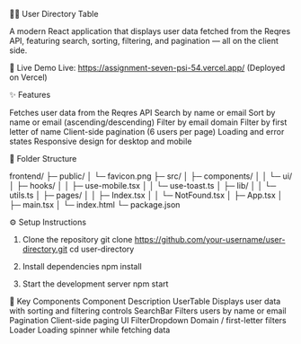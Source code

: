 🧑‍💻 User Directory Table

A modern React application that displays user data fetched from the Reqres API, featuring search, sorting, filtering, and pagination — all on the client side. 

🚀 Live Demo
Live: https://assignment-seven-psi-54.vercel.app/
(Deployed on Vercel)

✨ Features

Fetches user data from the Reqres API
Search by name or email
Sort by name or email (ascending/descending)
Filter by email domain
Filter by first letter of name
Client-side pagination (6 users per page)
Loading and error states
Responsive design for desktop and mobile

🧱 Folder Structure

frontend/
├─ public/
│ └─ favicon.png
├─ src/
│ ├─ components/
│ │ └─ ui/
│ ├─ hooks/
│ │ ├─ use-mobile.tsx
│ │ └─ use-toast.ts
│ ├─ lib/
│ │ └─ utils.ts
│ ├─ pages/
│ │ ├─ Index.tsx
│ │ └─ NotFound.tsx
│ ├─ App.tsx
│ ├─ main.tsx
│ └─ index.html
└─ package.json

⚙️ Setup Instructions
1. Clone the repository
git clone https://github.com/your-username/user-directory.git
cd user-directory

2. Install dependencies
npm install

3. Start the development server
npm start

🧩 Key Components
Component	Description
UserTable	Displays user data with sorting and filtering controls
SearchBar	Filters users by name or email
Pagination	Client-side paging UI
FilterDropdown	Domain / first-letter filters
Loader	Loading spinner while fetching data
